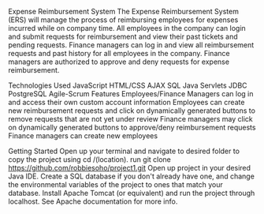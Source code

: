 Expense Reimbursement System
The Expense Reimbursement System (ERS) will manage the process of reimbursing employees for expenses incurred while on company time. All employees in the company can login and submit requests for reimbursement and view their past tickets and pending requests. Finance managers can log in and view all reimbursement requests and past history for all employees in the company. Finance managers are authorized to approve and deny requests for expense reimbursement.

Technologies Used
JavaScript
HTML/CSS
AJAX
SQL
Java
Servlets
JDBC
PostgreSQL
Agile-Scrum
Features
Employees/Finance Managers can log in and access their own custom account information
Employees can create new reimbursement requests and click on dynamically generated buttons to remove requests that are not yet under review
Finance managers may click on dynamically generated buttons to approve/deny reimbursement requests
Finance managers can create new employees

Getting Started
Open up your terminal and navigate to desired folder to copy the project using cd /(location).
run git clone https://github.com/robbiesoho/project1.git
Open up project in your desired Java IDE.
Create a SQL database if you don't already have one, and change the environmental variables of the project to ones that match your database.
Install Apache Tomcat (or equivalent) and run the project through localhost. See Apache documentation for more info.
